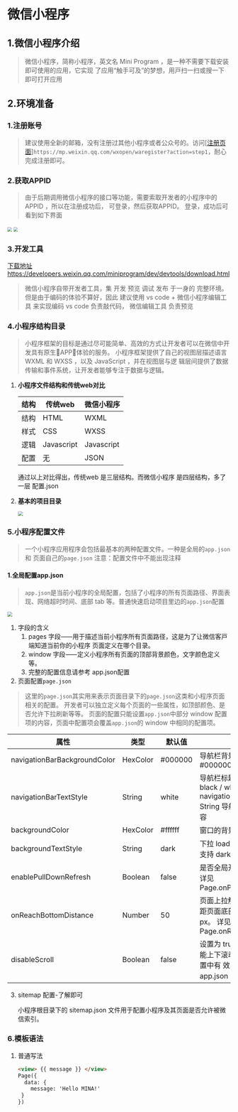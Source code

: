 # 微信小程序

## 1.微信⼩程序介绍

> 微信⼩程序，简称⼩程序，英⽂名 Mini Program ，是⼀种不需要下载安装即可使⽤的应⽤，它实现 了应⽤“触⼿可及”的梦想，⽤⼾扫⼀扫或搜⼀下即可打开应⽤

## 2.环境准备

### 1.注册账号 

> 建议使用全新的邮箱，没有注册过其他小程序或者公众号的。访问[[注册⻚⾯](https://mp.weixin.qq.com/wxopen/waregister?action=step1)]`https://mp.weixin.qq.com/wxopen/waregister?action=step1`，耐⼼完成注册即可。

### 2.获取APPID 

> 由于后期调⽤微信⼩程序的接⼝等功能，需要索取开发者的⼩程序中的 APPID ，所以在注册成功后， 可登录，然后获取APPID。 登录，成功后可看到如下界⾯

<img src="C:\Users\30287\Downloads\uTools_1657191392832.png" style="zoom:60%;" />

<img src="C:\Users\30287\Downloads\uTools_1657191440037.png" style="zoom:60%;" />

### 3.开发⼯具

[下载地址](https://developers.weixin.qq.com/miniprogram/dev/devtools/download.html)https://developers.weixin.qq.com/miniprogram/dev/devtools/download.html

> 微信⼩程序⾃带开发者⼯具，集 开发 预览 调试 发布 于⼀⾝的 完整环境。 但是由于编码的体验不算好，因此 建议使⽤ vs code + 微信小程序编辑工具 来实现编码 vs code 负责敲代码， 微信编辑工具 负责预览

### 4.⼩程序结构⽬录

> ⼩程序框架的⽬标是通过尽可能简单、⾼效的⽅式让开发者可以在微信中开发具有原⽣APP体验的服务。 
> ⼩程序框架提供了⾃⼰的视图层描述语⾔ WXML 和 WXSS ，以及 JavaScript ，并在视图层与逻 辑层间提供了数据传输和事件系统，让开发者能够专注于数据与逻辑。

1. **⼩程序⽂件结构和传统web对⽐**

   | 结构 | 传统web    | 微信⼩程序 |
   | ---- | ---------- | ---------- |
   | 结构 | HTML       | WXML       |
   | 样式 | CSS        | WXSS       |
   | 逻辑 | Javascript | Javascript |
   | 配置 | ⽆         | JSON       |

   通过以上对⽐得出，传统web 是三层结构。⽽微信⼩程序 是四层结构，多了⼀层 配置.json

2. **基本的项⽬⽬录**

   <img src="C:\Users\30287\Downloads\uTools_1657254506498.png" style="zoom:67%;" />

### 5.⼩程序配置⽂件

> ⼀个⼩程序应⽤程序会包括最基本的两种配置⽂件。⼀种是全局的`app.json`和 ⻚⾯⾃⼰的`page.json`
> 注意：配置文件中不能出现注释

#### 1.全局配置app.json

> `app.json`是当前⼩程序的全局配置，包括了⼩程序的所有⻚⾯路径、界⾯表现、⽹络超时时间、底部 tab 等。普通快速启动项⽬⾥边的`app.json`配置

<img src="C:\Users\30287\Downloads\uTools_1657254684630.png" style="zoom:67%;" />

1. 字段的含义 
   1. pages 字段⸺⽤于描述当前⼩程序所有⻚⾯路径，这是为了让微信客⼾端知道当前你的⼩程序 ⻚⾯定义在哪个⽬录。 
   2. window 字段⸺定义⼩程序所有⻚⾯的顶部背景颜⾊，⽂字颜⾊定义等。 
   3. 完整的配置信息请参考 app.json配置
2. ⻚⾯配置`page.json`

> 这⾥的`page.json`其实⽤来表⽰⻚⾯⽬录下的`page.json`这类和⼩程序⻚⾯相关的配置。 开发者可以独⽴定义每个⻚⾯的⼀些属性，如顶部颜⾊、是否允许下拉刷新等等。 ⻚⾯的配置只能设置`app.json`中部分 window 配置项的内容，⻚⾯中配置项会覆盖`app.json`的 window 中相同的配置项。

| 属性                         | 类型     | 默认值  | 描述                                                         |
| ---------------------------- | -------- | ------- | ------------------------------------------------------------ |
| navigationBarBackgroundColor | HexColor | #000000 | 导航栏背景颜⾊，如 #000000                                   |
| navigationBarTextStyle       | String   | white   | 导航栏标题颜⾊，仅⽀持 black / white navigationBarTitleText String 导航栏标题⽂字内容 |
| backgroundColor              | HexColor | #ffffff | 窗⼝的背景⾊                                                 |
| backgroundTextStyle          | String   | dark    | 下拉 loading 的样式，仅⽀持 dark / light                     |
| enablePullDownRefresh        | Boolean  | false   | 是否全局开启下拉刷新。 详⻅ Page.onPullDownRefresh           |
| onReachBottomDistance        | Number   | 50      | ⻚⾯上拉触底事件触发时距⻚⾯底部距离，单位为px。 详⻅ Page.onReachBottom |
| disableScroll                | Boolean  | false   | 设置为 true 则⻚⾯整体不能上下滚动；只在⻚⾯配置中有 效，⽆法在 app.json 中设置该项 |

3. sitemap 配置-了解即可

   ⼩程序根⽬录下的 sitemap.json ⽂件⽤于配置⼩程序及其⻚⾯是否允许被微信索引。

### 6.模板语法

1. 普通写法

   ```html
   <view> {{ message }} </view>
   Page({
     data: {
       message: 'Hello MINA!'
    }
   })
   ```

   
